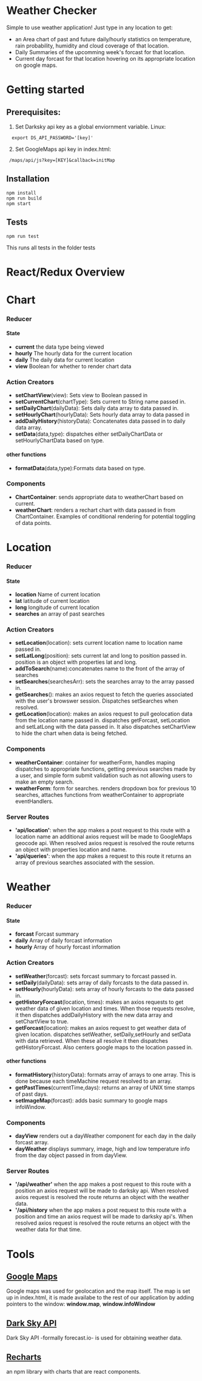 # **Weather Checker**
Simple to use weather application! Just type in any location to get:
* an Area chart of past and future daily/hourly statistics on temperature, rain probability, humidity and cloud coverage of that location.
* Daily Summaries of the upcomming week's forcast for that location.
* Current day forcast for that location hovering on its appropriate location on google maps.


# Getting started

 ## Prerequisites: 
 1) Set Darksky api key as a global enviornment variable. Linux:
```
  export DS_API_PASSWORD='[key]'

``` 
2) Set GoogleMaps api key in index.html:

```
 /maps/api/js?key=[KEY]&callback=initMap
```
## Installation
```
npm install
npm run build
npm start
```
## Tests
```
npm run test
```
This runs all tests in the folder tests

# React/Redux Overview

# Chart
### Reducer
#### State
  * **current**  the data type being viewed
  * **hourly** The hourly data for the current location
  * **daily** The daily data for current location
  * **view** Boolean for whether to render chart data
### Action Creators
  * **setChartView**(view): Sets view to Boolean passed in 
  * **setCurrentChart**(chartType): Sets current to String name passed in.
  * **setDailyChart**(dailyData): Sets daily data array to data passed in.
  * **setHourlyChart**(hourlyData): Sets hourly data array to data passed in
  * **addDailyHistory**(historyData): Concatenates data passed in to daily data array.
  * **setData**(data,type): dispatches either setDailyChartData or setHourlyChartData based on type.
  #### other functions
  * **formatData**(data,type):Formats data based on type.
### Components
  * **ChartContainer**: sends appropriate data to weatherChart based on current.
  * **weatherChart**: renders a rechart chart with data passed in from ChartContainer. Examples of conditional rendering for potential toggling of data points. 

# Location
### Reducer
#### State
* **location** Name of current location
* **lat** latitude of current location
* **long** longitude of current location
* **searches** an array of past searches
### Action Creators
* **setLocation**(location): sets current location name to location name passed in.
* **setLatLong**(position): sets current lat and long to position passed in. position is an object with properties lat and long.
* **addToSearch**(name):concatenates name to the front of the array of searches
* **setSearches**(searchesArr): sets the searches array to the array passed in.
* **getSearches**(): makes an axios request to fetch the queries associated with the user's browswer session. Dispatches setSearches when resolved.
* **getLocation**(location): makes an axios request to pull geolocation data from the location name passed in. dispatches getForcast, setLocation and setLatLong with the data passed in. It also dispatches setChartView to hide the chart when data is being fetched.  

### Components

* **weatherContainer**: container for weatherForm, handles maping dispatches to appropriate functions, getting previous searches made by a user, and simple form submit validation such as not allowing users to make an empty search.
* **weatherForm**: form for searches. renders dropdown box for previous 10 searches, attaches functions from weatherContainer to appropriate eventHandlers. 

### Server Routes 

* **'api/location'**:  when the app makes a post request to this route with a location name an additional axios request will be made to GoogleMaps geocode api. When resolved axios request is resolved the route returns an object with properties location and name. 
* **'api/queries'**: when the app makes a request to this route it returns an array of previous searches associated with the session. 

# Weather
### Reducer
#### State
* **forcast** Forcast summary
* **daily** Array of daily forcast information
* **hourly** Array of hourly forcast information
### Action Creators
* **setWeather**(forcast): sets forcast summary to forcast passed in.
* **setDaily**(dailyData): sets array of daily forcasts to the data passed in. 
* **setHourly**(hourlyData): sets array of hourly forcasts to the data passed in. 
* **getHistoryForcast**(location, times): makes an axios requests to get weather data of given location and times. When those requests resolve, it then dispatches addDailyHistory with the new data array and setChartView to true.
* **getForcast**(location): makes an axios request to get weather data of given location. dispatches setWeather, setDaily,setHourly and setData with data retrieved. When these all resolve it then dispatches getHistoryForcast. Also centers google maps to the location passed in. 
 #### other functions
* **formatHistory**(historyData): formats array of arrays to one array. This is done because each timeMachine request resolved to an array.  
* **getPastTimes**(currentTime,days): returns an array of UNIX time stamps of past days.
* **setImageMap**(forcast): adds basic summary to google maps infoWindow.
### Components
* **dayView** renders out a dayWeather component for each day in the daily forcast array. 
* **dayWeather** displays summary, image, high and low temperature info from the day object passed in from dayView. 
### Server Routes
* **'/api/weather'** when the app makes a post request to this route with a position an axios request will be made to darksky api. When resolved axios request is resolved the route returns an object with the weather data. 
* **'/api/history** when the app makes a post request to this route with a position and time an axios request will be made to darksky api's. When resolved axios request is resolved the route returns an object with the weather data for that time. 
# Tools
## [Google Maps](https://developers.google.com/maps)
  Google maps was used for geolocation and the map itself. The map is set up in index.html, it is made availabe to the rest of our application by adding pointers to the window: **window.map**, **window.infoWindow**
## [Dark Sky API](https://darksky.net/dev/)
  Dark Sky API -formally forecast.io- is used for obtaining weather data. 
## [Recharts](http://recharts.org/#/en-US/) 
  an npm library with charts that are react components.
